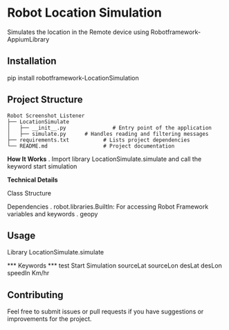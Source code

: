# Robot Location Simulation

Simulates the location in the Remote device using Robotframework-AppiumLibrary

## Installation
pip install robotframework-LocationSimulation

## Project Structure

```
Robot Screenshot Listener
├── LocationSimulate
│   ├── __init__.py               # Entry point of the application
│   ├── simulate.py      # Handles reading and filtering messages
├── requirements.txt           # Lists project dependencies
└── README.md                  # Project documentation
```


**How It Works**
   . Import library LocationSimulate.simulate and call the keyword start simulation

**Technical Details**

Class Structure

Dependencies
   . robot.libraries.BuiltIn: For accessing Robot Framework variables and keywords
   . geopy



## Usage
Library       LocationSimulate.simulate

*** Keywords ***
test 
    Start Simulation    sourceLat    sourceLon    desLat    desLon    speedIn Km/hr   

## Contributing

Feel free to submit issues or pull requests if you have suggestions or improvements for the project.
